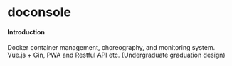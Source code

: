 # doconsole

#### Introduction
Docker container management, choreography, and monitoring system.
Vue.js + Gin, PWA and Restful API etc.
(Undergraduate graduation design)
